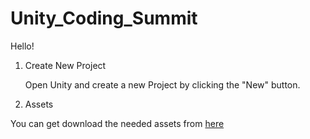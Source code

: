 # Unity_Coding_Summit
Hello!

1. Create New Project

      Open Unity and create a new Project by clicking the "New" button.

2. Assets

  You can get download the needed assets from [here](https://drive.google.com/drive/folders/1atnrjGfaNKNqSvXR9pbFD1vw5IOXK9C7?usp=sharing)
